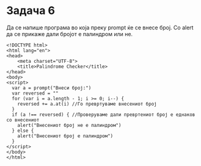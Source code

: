 # Задача 6

Да се напише програма во која преку prompt ќе се внесе број. Со alert
да се прикаже дали бројот е палиндром или не.

~~~
<!DOCTYPE html>
<html lang="en">
<head>
    <meta charset="UTF-8">
    <title>Palindrome Checker</title>
</head>
<body>
<script>
  var a = prompt("Внеси број:")
  var reversed = ""
  for (var i = a.length - 1; i >= 0; i--) {
    reversed += a.at(i) //Го превртуваме внесениот број
  }
  if (a !== reversed) { //Проверуваме дали превртениот број е еднаков со внесениот
    alert("Внесениот број не е палиндром")
  } else {
    alert("Внесениот број е палиндром")
  }
</script>
</body>
</html>
~~~